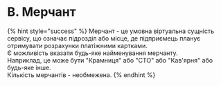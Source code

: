 # B. Мерчант

{% hint style="success" %}
Мерчант - це умовна віртуальна сущність сервісу, що означає підрозділ або місце, де підприємець планує отримувати розрахунки платіжними картками.  
Є можливість вказати будь-яке найменування мерчанту.  
Наприклад, це може бути "Крамниця" або "СТО" або "Кав'ярня" або будь-яке інше.  
Кількість мерчантів - необмежена.
{% endhint %}

